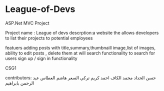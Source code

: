 # League-of-Devs
ASP.Net MVC Project

Project name : League of devs
descrption:a website the allows developers to list their projects to potential employees

featuers
adding posts with title,summary,thumbnaill image,list of images,
ability to edit posts , delete them at will
search functionality to search for users 
sign up / sign in functionality


CSG1

contributors:
حسن الحداد
محمد الكاف
احمد كريم
تركي السعر
هاشم العطاس
عبد الرحمن بابراهيم

